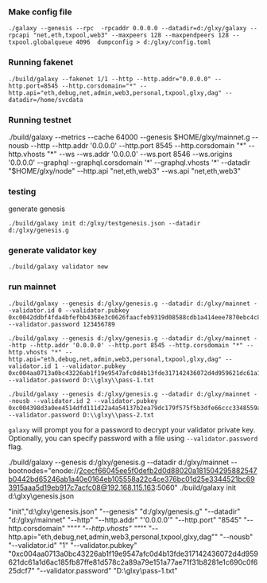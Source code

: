 
### Make config file
```shell
./galaxy --genesis --rpc  -rpcaddr 0.0.0.0 --datadir=d:/glxy/galaxy --rpcapi "net,eth,txpool,web3" --maxpeers 128 --maxpendpeers 128 --txpool.globalqueue 4096  dumpconfig > d:/glxy/config.toml
```

### Running fakenet
```shell
./build/galaxy --fakenet 1/1 --http --http.addr="0.0.0.0" --http.port=8545 --http.corsdomain="*" --http.api="eth,debug,net,admin,web3,personal,txpool,glxy,dag" --datadir=/home/svcdata
```

### Running testnet
./build/galaxy --metrics  --cache 64000 --genesis
$HOME/glxy/mainnet.g --nousb --http --http.addr '0.0.0.0' --http.port 8545 --http.corsdomain "*" --http.vhosts "*" --ws --ws.addr '0.0.0.0' --ws.port 8546  --ws.origins '0.0.0.0' --graphql --graphql.corsdomain '*' --graphql.vhosts '*' --datadir "$HOME/glxy/node" --http.api "net,eth,web3" --ws.api "net,eth,web3"


### testing

generate genesis

```shell
./build/galaxy init d:/glxy/testgenesis.json --datadir d:/glxy/genesis.g
```

### generate validator key
```shell
./build/galaxy validator new
```

### run mainnet
```shell
./build/galaxy --genesis d:/glxy/genesis.g --datadir d:/glxy/mainnet --validator.id 0 --validator.pubkey 0xc0042ddbf4fda4bfefbb4368e3c0626faacfeb9319d08588cdb1a414eee7870ebc4c806aed6c5b01c2b2de5c60ba1cf98510dd4bcaecd56ad2dadc3c976279003797  --validator.password 123456789
```

```shell
./build/galaxy --genesis d:/glxy/genesis.g --datadir d:/glxy/mainnet --http --http.addr '0.0.0.0' --http.port 8545 --http.corsdomain "*" --http.vhosts "*" --http.api="eth,debug,net,admin,web3,personal,txpool,glxy,dag" --validator.id 1 --validator.pubkey 0xc004aa0713a0bc43226ab1f19e9547afc0d4b13fde317142436072d4d959621dc61a1d6ac185fb87ffe81d578c2a89a79e151a77ae71f31b8281e1c690c0f625dcf7 --validator.password D:\\glxy\\pass-1.txt

./build/galaxy --genesis d:/glxy/genesis.g --datadir d:/glxy/mainnet --nousb --validator.id 2 --validator.pubkey 0xc004398d3a0ee4514dfd111d22a4a54137b2ea79dc179f575f5b3dfe66ccc3348559a28af9ed7c075e3b93a5ff338dc657606104b3030ebcd95d7ad52fa62199553f --validator.password D:\\glxy\\pass-2.txt
```

`galaxy` will prompt you for a password to decrypt your validator private key. Optionally, you can
specify password with a file using `--validator.password` flag.

./build/galaxy --genesis d:/glxy/genesis.g --datadir d:/glxy/mainnet --bootnodes="enode://2cecf66045ee5f0defb2d0d88020a181504295882547b0442bd65246ab1a40e0164eb105558a22c4ce376bc01d25e3344521bc693915aaa5d19eb917c7acfc08@192.168.115.163:5060"
./build/galaxy init d:\\glxy\\genesis.json 

"init","d:\\glxy\\genesis.json"
"--genesis" 
"d:/glxy/genesis.g"
"--datadir"
"d:/glxy/mainnet"
"--http"
"--http.addr"
"'0.0.0.0'"
"--http.port"
"8545"
"--http.corsdomain"
"\"*\""
"--http.vhosts"
"\"*\""
"--http.api=\"eth,debug,net,admin,web3,personal,txpool,glxy,dag\""
"--nousb"
"--validator.id"
"1"
"--validator.pubkey"
"0xc004aa0713a0bc43226ab1f19e9547afc0d4b13fde317142436072d4d959621dc61a1d6ac185fb87ffe81d578c2a89a79e151a77ae71f31b8281e1c690c0f625dcf7"
"--validator.password"
"D:\\glxy\\pass-1.txt"
